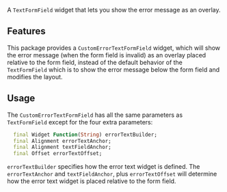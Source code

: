 A `TextFormField` widget that lets you show the error message as an overlay.

## Features

This package provides a `CustomErrorTextFormField` widget, which will show the error message
(when the form field is invalid) as an overlay placed relative to the form field, instead of
the default behavior of the `TextFormField` which is to show the error message below the form
field and modifies the layout.

## Usage

The `CustomErrorTextFormField` has all the same parameters as `TextFormField` except for the four
extra parameters:

```dart
  final Widget Function(String) errorTextBuilder;
  final Alignment errorTextAnchor;
  final Alignment textFieldAnchor;
  final Offset errorTextOffset;
```

`errorTextBuilder` specifies how the error text widget is defined. The `errorTextAnchor` and `textFieldAnchor`, plus `errorTextOffset` will determine how the error text widget is placed relative to the form field.
